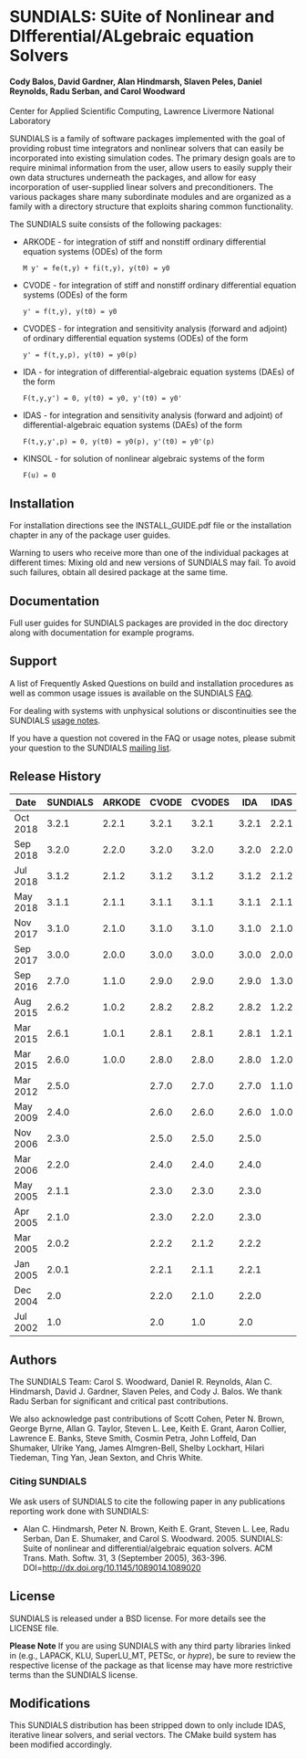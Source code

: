 # SUNDIALS: SUite of Nonlinear and DIfferential/ALgebraic equation Solvers #

#### Cody Balos, David Gardner, Alan Hindmarsh, Slaven Peles, Daniel Reynolds, Radu Serban, and Carol Woodward ####
Center for Applied Scientific Computing, Lawrence Livermore National Laboratory

SUNDIALS is a family of software packages implemented with the goal of
providing robust time integrators and nonlinear solvers that can easily be
incorporated into existing simulation codes. The primary design goals are to
require minimal information from the user, allow users to easily supply their
own data structures underneath the packages, and allow for easy incorporation
of user-supplied linear solvers and preconditioners. The various packages share
many subordinate modules and are organized as a family with a directory
structure that exploits sharing common functionality.

The SUNDIALS suite consists of the following packages:

* ARKODE - for integration of stiff and nonstiff ordinary differential equation
systems (ODEs) of the form

  ``` M y' = fe(t,y) + fi(t,y), y(t0) = y0 ```

* CVODE - for integration of stiff and nonstiff ordinary differential equation
systems (ODEs) of the form

  ``` y' = f(t,y), y(t0) = y0 ```

* CVODES - for integration and sensitivity analysis (forward and adjoint) of
ordinary differential equation systems (ODEs) of the form

  ``` y' = f(t,y,p), y(t0) = y0(p) ```

* IDA - for integration of differential-algebraic equation systems (DAEs) of
the form

  ``` F(t,y,y') = 0, y(t0) = y0, y'(t0) = y0' ```

* IDAS - for integration and sensitivity analysis (forward and adjoint) of
differential-algebraic equation systems (DAEs) of the form

  ``` F(t,y,y',p) = 0, y(t0) = y0(p), y'(t0) = y0'(p) ```

* KINSOL - for solution of nonlinear algebraic systems of the form

  ``` F(u) = 0 ```

## Installation ##
For installation directions see the INSTALL_GUIDE.pdf file or the installation
chapter in any of the package user guides.

Warning to users who receive more than one of the individual packages at
different times: Mixing old and new versions of SUNDIALS may fail. To avoid
such failures, obtain all desired package at the same time.

## Documentation ##
Full user guides for SUNDIALS packages are provided in the doc directory along
with documentation for example programs.

## Support ##
A list of Frequently Asked Questions on build and installation procedures as
well as common usage issues is available on the SUNDIALS [FAQ](https://computation.llnl.gov/projects/sundials/faq).

For dealing with systems with unphysical solutions or discontinuities see the
SUNDIALS [usage notes](https://computation.llnl.gov/projects/sundials/usage-notes).

If you have a question not covered in the FAQ or usage notes, please submit
your question to the SUNDIALS [mailing list](https://computation.llnl.gov/projects/sundials/mailing-list).

## Release History ##
Date     | SUNDIALS | ARKODE | CVODE | CVODES | IDA   | IDAS  | KINSOL
---------|----------|--------|-------|--------|-------|-------|--------
Oct 2018 | 3.2.1    | 2.2.1  | 3.2.1 | 3.2.1  | 3.2.1 | 2.2.1 | 3.2.1
Sep 2018 | 3.2.0    | 2.2.0  | 3.2.0 | 3.2.0  | 3.2.0 | 2.2.0 | 3.2.0
Jul 2018 | 3.1.2    | 2.1.2  | 3.1.2 | 3.1.2  | 3.1.2 | 2.1.2 | 3.1.2
May 2018 | 3.1.1    | 2.1.1  | 3.1.1 | 3.1.1  | 3.1.1 | 2.1.1 | 3.1.1
Nov 2017 | 3.1.0    | 2.1.0  | 3.1.0 | 3.1.0  | 3.1.0 | 2.1.0 | 3.1.0
Sep 2017 | 3.0.0    | 2.0.0  | 3.0.0 | 3.0.0  | 3.0.0 | 2.0.0 | 3.0.0
Sep 2016 | 2.7.0    | 1.1.0  | 2.9.0 | 2.9.0  | 2.9.0 | 1.3.0 | 2.9.0
Aug 2015 | 2.6.2    | 1.0.2  | 2.8.2 | 2.8.2  | 2.8.2 | 1.2.2 | 2.8.2
Mar 2015 | 2.6.1    | 1.0.1  | 2.8.1 | 2.8.1  | 2.8.1 | 1.2.1 | 2.8.1
Mar 2015 | 2.6.0    | 1.0.0  | 2.8.0 | 2.8.0  | 2.8.0 | 1.2.0 | 2.8.0
Mar 2012 | 2.5.0    |        | 2.7.0 | 2.7.0  | 2.7.0 | 1.1.0 | 2.7.0
May 2009 | 2.4.0    |        | 2.6.0 | 2.6.0  | 2.6.0 | 1.0.0 | 2.6.0
Nov 2006 | 2.3.0    |        | 2.5.0 | 2.5.0  | 2.5.0 |       | 2.5.0
Mar 2006 | 2.2.0    |        | 2.4.0 | 2.4.0  | 2.4.0 |       | 2.4.0
May 2005 | 2.1.1    |        | 2.3.0 | 2.3.0  | 2.3.0 |       | 2.3.0
Apr 2005 | 2.1.0    |        | 2.3.0 | 2.2.0  | 2.3.0 |       | 2.3.0
Mar 2005 | 2.0.2    |        | 2.2.2 | 2.1.2  | 2.2.2 |       | 2.2.2
Jan 2005 | 2.0.1    |        | 2.2.1 | 2.1.1  | 2.2.1 |       | 2.2.1
Dec 2004 | 2.0      |        | 2.2.0 | 2.1.0  | 2.2.0 |       | 2.2.0
Jul 2002 | 1.0      |        | 2.0   | 1.0    | 2.0   |       | 2.0

## Authors ##
The SUNDIALS Team: Carol S. Woodward, Daniel R. Reynolds, Alan C. Hindmarsh,
David J. Gardner, Slaven Peles, and Cody J. Balos. We thank Radu Serban for
significant and critical past contributions.

We also acknowledge past contributions of Scott Cohen, Peter N. Brown,
George Byrne, Allan G. Taylor, Steven L. Lee, Keith E. Grant, Aaron Collier,
Lawrence E. Banks, Steve Smith, Cosmin Petra, John Loffeld, Dan Shumaker,
Ulrike Yang, James Almgren-Bell, Shelby Lockhart, Hilari Tiedeman, Ting Yan, 
Jean Sexton, and Chris White.

### Citing SUNDIALS ###
We ask users of SUNDIALS to cite the following paper in any publications
reporting work done with SUNDIALS:

* Alan C. Hindmarsh, Peter N. Brown, Keith E. Grant, Steven L. Lee, Radu
Serban, Dan E. Shumaker, and Carol S. Woodward. 2005. SUNDIALS: Suite of
nonlinear and differential/algebraic equation solvers. ACM Trans. Math. Softw.
31, 3 (September 2005), 363-396. DOI=http://dx.doi.org/10.1145/1089014.1089020

## License ##
SUNDIALS is released under a BSD license. For more details see the LICENSE file.

**Please Note** If you are using SUNDIALS with any third party libraries linked
in (e.g., LAPACK, KLU, SuperLU_MT, PETSc, or *hypre*), be sure to review the
respective license of the package as that license may have more restrictive
terms than the SUNDIALS license.

## Modifications ##
This SUNDIALS distribution has been stripped down to only include IDAS, iterative 
linear solvers, and serial vectors. The CMake build system has been modified
accordingly.
